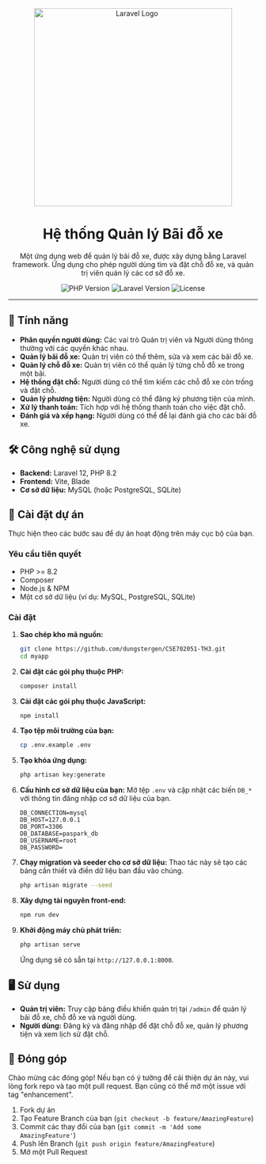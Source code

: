 <div align="center">
  <!-- Bạn có thể thay thế bằng logo của riêng bạn -->
  <img src="https://raw.githubusercontent.com/laravel/art/master/logo-lockup/5%20SVG/2%20CMYK/1%20Full%20Color/laravel-logolockup-cmyk-red.svg" width="400" alt="Laravel Logo">

  <h1>Hệ thống Quản lý Bãi đỗ xe</h1>
  <p>
    Một ứng dụng web để quản lý bãi đỗ xe, được xây dựng bằng Laravel framework. Ứng dụng cho phép người dùng tìm và đặt chỗ đỗ xe, và quản trị viên quản lý các cơ sở đỗ xe.
  </p>

  <!-- Badges -->
  <p>
    <img src="https://img.shields.io/badge/php-%3E%3D8.2-blue.svg" alt="PHP Version">
    <img src="https://img.shields.io/badge/laravel-^12.0-orange.svg" alt="Laravel Version">
    <img src="https://img.shields.io/badge/license-MIT-green.svg" alt="License">
  </p>
</div>

---

## 🌟 Tính năng

- **Phân quyền người dùng:** Các vai trò Quản trị viên và Người dùng thông thường với các quyền khác nhau.
- **Quản lý bãi đỗ xe:** Quản trị viên có thể thêm, sửa và xem các bãi đỗ xe.
- **Quản lý chỗ đỗ xe:** Quản trị viên có thể quản lý từng chỗ đỗ xe trong một bãi.
- **Hệ thống đặt chỗ:** Người dùng có thể tìm kiếm các chỗ đỗ xe còn trống và đặt chỗ.
- **Quản lý phương tiện:** Người dùng có thể đăng ký phương tiện của mình.
- **Xử lý thanh toán:** Tích hợp với hệ thống thanh toán cho việc đặt chỗ.
- **Đánh giá và xếp hạng:** Người dùng có thể để lại đánh giá cho các bãi đỗ xe.

## 🛠️ Công nghệ sử dụng

- **Backend:** Laravel 12, PHP 8.2
- **Frontend:** Vite, Blade
- **Cơ sở dữ liệu:** MySQL (hoặc PostgreSQL, SQLite)

## 🚀 Cài đặt dự án

Thực hiện theo các bước sau để dự án hoạt động trên máy cục bộ của bạn.

### Yêu cầu tiên quyết

- PHP >= 8.2
- Composer
- Node.js & NPM
- Một cơ sở dữ liệu (ví dụ: MySQL, PostgreSQL, SQLite)

### Cài đặt

1.  **Sao chép kho mã nguồn:**
    ```bash
    git clone https://github.com/dungstergen/CSE702051-TH3.git
    cd myapp
    ```

2.  **Cài đặt các gói phụ thuộc PHP:**
    ```bash
    composer install
    ```

3.  **Cài đặt các gói phụ thuộc JavaScript:**
    ```bash
    npm install
    ```

4.  **Tạo tệp môi trường của bạn:**
    ```bash
    cp .env.example .env
    ```

5.  **Tạo khóa ứng dụng:**
    ```bash
    php artisan key:generate
    ```

6.  **Cấu hình cơ sở dữ liệu của bạn:**
    Mở tệp `.env` và cập nhật các biến `DB_*` với thông tin đăng nhập cơ sở dữ liệu của bạn.
    ```
    DB_CONNECTION=mysql
    DB_HOST=127.0.0.1
    DB_PORT=3306
    DB_DATABASE=paspark_db
    DB_USERNAME=root
    DB_PASSWORD=
    ```

7.  **Chạy migration và seeder cho cơ sở dữ liệu:**
    Thao tác này sẽ tạo các bảng cần thiết và điền dữ liệu ban đầu vào chúng.
    ```bash
    php artisan migrate --seed
    ```

8.  **Xây dựng tài nguyên front-end:**
    ```bash
    npm run dev
    ```

9.  **Khởi động máy chủ phát triển:**
    ```bash
    php artisan serve
    ```
    Ứng dụng sẽ có sẵn tại `http://127.0.0.1:8000`.

## 🖥️ Sử dụng

- **Quản trị viên:** Truy cập bảng điều khiển quản trị tại `/admin` để quản lý bãi đỗ xe, chỗ đỗ xe và người dùng.
- **Người dùng:** Đăng ký và đăng nhập để đặt chỗ đỗ xe, quản lý phương tiện và xem lịch sử đặt chỗ.

## 🤝 Đóng góp

Chào mừng các đóng góp! Nếu bạn có ý tưởng để cải thiện dự án này, vui lòng fork repo và tạo một pull request. Bạn cũng có thể mở một issue với tag "enhancement".

1.  Fork dự án
2.  Tạo Feature Branch của bạn (`git checkout -b feature/AmazingFeature`)
3.  Commit các thay đổi của bạn (`git commit -m 'Add some AmazingFeature'`)
4.  Push lên Branch (`git push origin feature/AmazingFeature`)
5.  Mở một Pull Request

